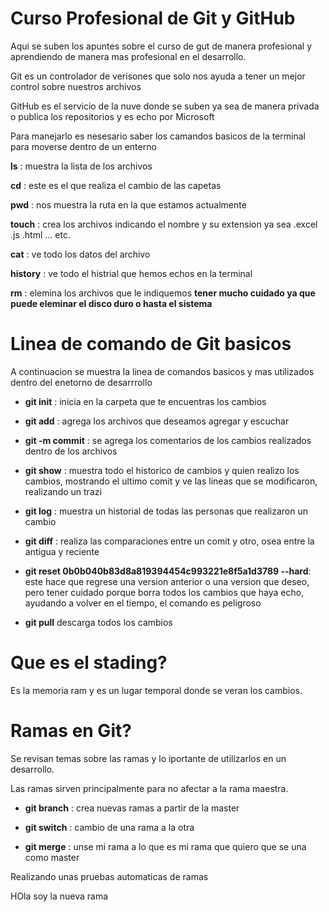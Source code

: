 # Curso Profesional de Git y GitHub
Aqui se suben los apuntes sobre el curso de gut de manera profesional y aprendiendo de manera mas profesional en el desarrollo.

Git es un controlador de verisones que solo nos ayuda a tener un mejor control sobre nuestros archivos

GitHub es el servicio de la nuve donde se suben ya sea de manera privada o publica los repositorios y es echo por Microsoft

Para manejarlo es nesesario saber los camandos basicos de la terminal para moverse dentro de un enterno

**ls** : muestra la lista de los archivos

**cd** : este es el que realiza el cambio de las capetas

**pwd** : nos muestra la ruta en la que estamos actualmente

**touch** : crea los archivos indicando el nombre y su extension ya sea .excel .js .html ... etc.

**cat** : ve todo los datos del archivo

**history** : ve todo el histrial que hemos echos en la terminal

**rm** : elemina los archivos que le indiquemos **tener mucho cuidado ya que puede eleminar el disco duro o hasta el sistema**

# Linea de comando de Git basicos

A continuacion se muestra la linea de comandos basicos y mas utilizados dentro del enetorno de desarrrollo

* **git init** : inicia en la carpeta que te encuentras los cambios

* **git add** : agrega los archivos que deseamos agregar y escuchar

* **git -m commit** : se agrega los comentarios de los cambios realizados dentro de los archivos

* **git show** : muestra todo el historico de cambios y quien realizo los cambios, mostrando el ultimo comit y ve las lineas que se modificaron, realizando un trazi

* **git log** : muestra un historial de todas las personas que realizaron un cambio


* **git diff** : realiza las comparaciones entre un comit y otro, osea entre la antigua y reciente

* **git reset 0b0b040b83d8a819394454c993221e8f5a1d3789 --hard**: este hace que regrese una version anterior o una version que deseo, pero tener cuidado porque borra todos los cambios que haya echo, ayudando a volver en el tiempo, el comando es peligroso

* **git pull** descarga todos los cambios

# Que es el stading?

Es la memoria ram y es un lugar temporal donde se veran los cambios. 

# Ramas en Git?

Se revisan temas sobre las ramas y lo iportante de utilizarlos en un desarrollo.

Las ramas sirven principalmente para no afectar a la rama maestra.

* **git branch** : crea nuevas ramas a partir de la master

* **git switch** : cambio de una rama a la otra

* **git merge** : unse mi rama a lo que es mi rama que quiero que se una como master 


Realizando unas pruebas automaticas de ramas


HOla soy la nueva rama